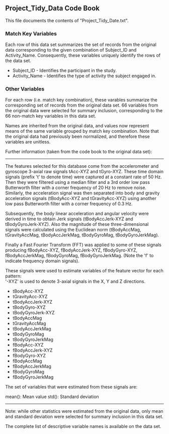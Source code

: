 ## Project_Tidy_Data Code Book

This file documents the contents of "Project_Tidy_Date.txt".

###  Match Key Variables

Each row of this data set summarizes the set of records from the original data corresponding to the given combination of Subject_ID and Activity_Name. Consequently, these variables uniquely identify the rows of the data set.

* Subject_ID  - Identifies the participant in the study.
* Activity_Name - Identifies the type of activity the subject engaged in.


###  Other Variables

For each row (i.e. match key combination), these varables summarize the corresponding set of records from the original data set.  66 variables from the original data were selected for summary inclusion, corresponding to the 66 non-match key variables in this data set.

Names are inherited from the original data, and values now represent means of the same variable grouped by match key combination. Note that the original data had previously been normalized, and therefore these variables are unitless.

Further information (taken from the code book to the original data set):

-----

The features selected for this database come from the accelerometer and gyroscope 3-axial raw signals tAcc-XYZ and tGyro-XYZ. These time domain signals (prefix 't' to denote time) were captured at a constant rate of 50 Hz. Then they were filtered using a median filter and a 3rd order low pass Butterworth filter with a corner frequency of 20 Hz to remove noise. Similarly, the acceleration signal was then separated into body and gravity acceleration signals (tBodyAcc-XYZ and tGravityAcc-XYZ) using another low pass Butterworth filter with a corner frequency of 0.3 Hz. 

Subsequently, the body linear acceleration and angular velocity were derived in time to obtain Jerk signals (tBodyAccJerk-XYZ and tBodyGyroJerk-XYZ). Also the magnitude of these three-dimensional signals were calculated using the Euclidean norm (tBodyAccMag, tGravityAccMag, tBodyAccJerkMag, tBodyGyroMag, tBodyGyroJerkMag). 

Finally a Fast Fourier Transform (FFT) was applied to some of these signals producing fBodyAcc-XYZ, fBodyAccJerk-XYZ, fBodyGyro-XYZ, fBodyAccJerkMag, fBodyGyroMag, fBodyGyroJerkMag. (Note the 'f' to indicate frequency domain signals). 

These signals were used to estimate variables of the feature vector for each pattern:  
'-XYZ' is used to denote 3-axial signals in the X, Y and Z directions.

* tBodyAcc-XYZ
* tGravityAcc-XYZ
* tBodyAccJerk-XYZ
* tBodyGyro-XYZ
* tBodyGyroJerk-XYZ
* tBodyAccMag
* tGravityAccMag
* tBodyAccJerkMag
* tBodyGyroMag
* tBodyGyroJerkMag
* fBodyAcc-XYZ
* fBodyAccJerk-XYZ
* fBodyGyro-XYZ
* fBodyAccMag
* fBodyAccJerkMag
* fBodyGyroMag
* fBodyGyroJerkMag

The set of variables that were estimated from these signals are: 

mean(): Mean value
std(): Standard deviation

-----

Note: while other statistics were estimated from the original data, only mean and standard deviation were selected for summary inclusion in this data set.

The complete list of descriptive variable names is available on the data set.

